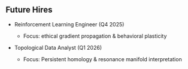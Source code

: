 ## Future Hires

- Reinforcement Learning Engineer (Q4 2025)
  - Focus: ethical gradient propagation & behavioral plasticity

- Topological Data Analyst (Q1 2026)
  - Focus: Persistent homology & resonance manifold interpretation
